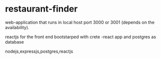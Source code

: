 # restaurant-finder

web-application that runs in local host port 3000 or 3001 (depends on the availability).

reactjs for the front end bootstarped with crete -react app and postgres as database

nodejs,expressjs,postgres,reactjs
